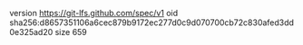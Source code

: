 version https://git-lfs.github.com/spec/v1
oid sha256:d8657351106a6cec879b9172ec277d0c9d070700cb72c830afed3dd0e325ad20
size 659
